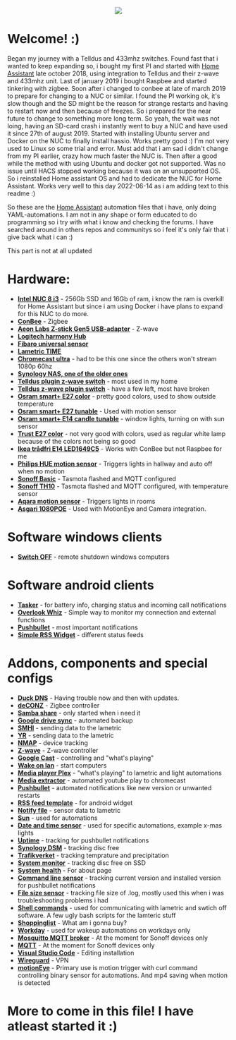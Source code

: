 <p align="center">
  <img src="https://community-assets.home-assistant.io/original/3X/e/6/e6172a92f32ab6754c664705604f69a249de38d9.gif">
</p>

# Welcome! :)
Began my journey with a Telldus and 433mhz switches. Found fast that i wanted to keep expanding so, i bought my first PI and started with [Home Assistant](https://home-assistant.io/) late october 2018, using integration to Telldus and their z-wave and 433mhz unit.
Last of january 2019 i bought Raspbee and started tinkering with zigbee.
Soon after i changed to conbee at late of march 2019 to prepare for changing to a NUC or similar.
I found the PI working ok, it's slow though and the SD might be the reason for strange restarts and having to restart now and then because of freezes. So i prepared for the near future to change to something more long term.
So yeah, the wait was not loing, having an SD-card crash i instantly went to buy a NUC and have used it since 27th of august 2019. Started with installing Ubuntu server and Docker on the NUC to finally install hassio. Works pretty good :) I'm not very used to Linux so some trial and error.
Must add that i am sad i didn't change from my PI earlier, crazy how much faster the NUC is.
Then after a good while the method with using Ubuntu and docker got not supported. Was no issue until HACS stopped working because it was on an unsupported OS. So i reinstalled Home assistant OS and had to dedicate the NUC for Home Assistant.
Works very well to this day 2022-06-14 as i am adding text to this readme :)

So these are the [Home Assistant](https://home-assistant.io/) automation files that i have, only doing YAML-automations. I am not in any shape or form educated to do programming so i try with what i know and checking the forums.
I have searched around in others repos and communitys so i feel it's only fair that i give back what i can :)



This part is not at all updated
# Hardware:
* __[Intel NUC 8 i3](https://www.intel.com/content/www/us/en/products/boards-kits/nuc.html)__  - 256Gb SSD and 16Gb of ram, i know the ram is overkill for Home Assistant but since i am using Docker i have plans to expand for this NUC to do more.
* __[ConBee](https://phoscon.de/en/conbee)__ - Zigbee
* __[Aeon Labs Z-stick Gen5 USB-adapter](https://aeotec.com/z-wave-usb-stick)__ - Z-wave
* __[Logitech harmony Hub](https://www.logitech.com/en-gb/product/harmony-hub)__
* __[Fibaro universal sensor](https://www.fibaro.com/en/products/universal-binary-sensor/)__
* __[Lametric TIME](https://lametric.com/en-US/time/overview)__
* __[Chromecast ultra](https://store.google.com/product/chromecast_ultra)__ - had to be this one since the others won't stream 1080p 60hz
* __[Synology NAS, one of the older ones](https://www.synology.com/)__
* __[Telldus plugin z-wave switch](https://telldus.com/produkt/remote-controlled-outlet-telldus-z-wave/)__ - most used in my home
* __[Telldus z-wave plugin switch](https://telldus.com/produkt/plugin-receiver-mini-z-wave/)__ - have a few left, most have broken
* __[Osram smart+ E27 color](https://smartplus.ledvance.com/products/indoor-lighting/index.jsp)__ - pretty good colors, used to show outside temperature
* __[Osram smart+ E27 tunable](https://smartplus.ledvance.com/products/indoor-lighting/index.jsp)__ - Used with motion sensor
* __[Osram smart+ E14 candle tunable](https://smartplus.ledvance.com/products/indoor-lighting/index.jsp)__ - window lights, turning on with sun sensor
* __[Trust E27 color](https://www.trust.com/en/product/71145-zigbee-rgb-tunable-led-bulb-zled-rgb9)__ - not very good with colors, used as regular white lamp because of the colors not being so good
* __[Ikea trådfri E14 LED1649C5](https://www.ikea.com/gb/en/products/lighting/smart-lighting/tr%C3%A5dfri-led-bulb-e14-400-lumen-wireless-dimmable-warm-white-chandelier-opal-white-art-60365271/)__ - Works with ConBee but not Raspbee for me
* __[Philips HUE motion sensor](https://www2.meethue.com/en-us/p/hue-motion-sensor/046677473389)__ - Triggers lights in hallway and auto off when no motion
* __[Sonoff Basic](https://sonoff.itead.cc/en/)__ - Tasmota flashed and MQTT configured
* __[Sonoff TH10](https://sonoff.itead.cc/en/)__ - Tasmota flashed and MQTT configured, with temperature sensor
* __[Aqara motion sensor](https://www.aqara.com/en/human_motion_sensor.html)__ - Triggers lights in rooms
* __[Asgari 1080POE](https://www.asgariofsweden.se/asgari-1080poe/)__ - Used with MotionEye and Camera integration.

# Software windows clients
* __[Switch OFF](http://www.airytec.com/en/)__ - remote shutdown windows computers

# Software android clients
* __[Tasker](https://tasker.joaoapps.com/)__ - for battery info, charging status and incoming call notifications
* __[Overlook Whiz](https://apkpure.com/overlook-whiz/com.overlook.android.whiz)__ - Simple way to monitor my connection and external functions
* __[Pushbullet](https://www.pushbullet.com/)__ - most important notifications
* __[Simple RSS Widget](https://play.google.com/store/apps/details?id=de.j4velin.rssWidget&hl=en)__ - different status feeds

# Addons, components and special configs
* __[Duck DNS](https://www.home-assistant.io/addons/duckdns/)__ - Having trouble now and then with updates.
* __[deCONZ](https://www.home-assistant.io/addons/deconz)__ - Zigbee controller
* __[Samba share](https://www.home-assistant.io/addons/samba/)__ - only started when i need it
* __[Google drive sync](https://github.com/sabeechen/hassio-google-drive-backup)__ - automated backup
* __[SMHI](https://www.home-assistant.io/components/smhi/)__ - sending data to the lametric
* __[YR](https://www.home-assistant.io/components/sensor.yr/)__ - sending data to the lametric
* __[NMAP](https://www.home-assistant.io/components/device_tracker.nmap_tracker/)__ - device tracking
* __[Z-wave](https://www.home-assistant.io/components/zwave/)__ - Z-wave controller
* __[Google Cast](https://www.home-assistant.io/components/cast/)__ - controlling and "what's playing"
* __[Wake on lan](https://www.home-assistant.io/components/wake_on_lan/)__ - start computers
* __[Media player Plex](https://www.home-assistant.io/components/media_player.plex/)__ - "what's playing" to lametric and light automations
* __[Media extractor](https://www.home-assistant.io/components/media_extractor/)__ - automated youtube play to chromecast
* __[Pushbullet](https://www.home-assistant.io/components/notify.pushbullet/)__ - automated notifications like new version or unwanted restarts
* __[RSS feed template](https://www.home-assistant.io/components/rss_feed_template/)__ - for android widget
* __[Notify file](https://www.home-assistant.io/components/notify.file/)__ - sensor data to lametric
* __[Sun](https://www.home-assistant.io/components/sun/)__ - used for automations
* __[Date and time sensor](https://www.home-assistant.io/components/sensor.time_date/)__ - used for specific automations, example x-mas lights
* __[Uptime](https://www.home-assistant.io/components/sensor.uptime/)__ - tracking for pushbullet notifications
* __[Synology DSM](https://www.home-assistant.io/components/sensor.synologydsm/)__ - tracking disc free
* __[Trafikverket](https://www.home-assistant.io/components/sensor.trafikverket_weatherstation/)__ - tracking temprature and precipitation
* __[System monitor](https://www.home-assistant.io/components/sensor.systemmonitor/)__ - tracking disc free on SSD
* __[System health](https://www.home-assistant.io/components/system_health/)__ - For about page
* __[Command line sensor](https://www.home-assistant.io/components/sensor.command_line/)__ - tracking current version and installed version for pushbullet notifications
* __[File size sensor](https://www.home-assistant.io/components/sensor.filesize/)__ - tracking file size of .log, mostly used this when i was troubleshooting problems i had
* __[Shell commands](https://www.home-assistant.io/components/shell_command/)__ - used for communicating with lametric and swtich off software. A few ugly bash scripts for the lamteric stuff
* __[Shoppinglist](https://www.home-assistant.io/components/shopping_list/)__ - What am i gonna buy?
* __[Workday](https://www.home-assistant.io/components/workday/)__ - used for wakeup automations on workdays only
* __[Mosquitto MQTT broker](https://www.home-assistant.io/addons/mosquitto/)__ - At the moment for Sonoff devices only
* __[MQTT](https://www.home-assistant.io/components/mqtt/)__ - At the moment for Sonoff devices only
* __[Visual Studio Code](https://github.com/hassio-addons/addon-vscode)__ - Editing installation
* __[Wireguard](https://github.com/hassio-addons/addon-wireguard)__ - VPN
* __[motionEye](https://github.com/hassio-addons/addon-motioneye)__ - Primary use is motion trigger with curl command controlling binary sensor for automations. And mp4 saving when motion is detected



# More to come in this file! I have atleast started it :)
